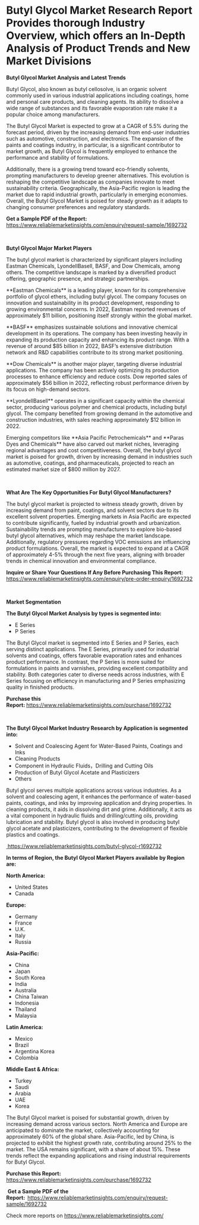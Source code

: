 <p><h1>Butyl Glycol Market Research Report Provides thorough Industry Overview, which offers an In-Depth Analysis of Product Trends and New Market Divisions</h1></p><p><strong>Butyl Glycol Market Analysis and Latest Trends</strong></p>
<p><p>Butyl Glycol, also known as butyl cellosolve, is an organic solvent commonly used in various industrial applications including coatings, home and personal care products, and cleaning agents. Its ability to dissolve a wide range of substances and its favorable evaporation rate make it a popular choice among manufacturers.</p><p>The Butyl Glycol Market is expected to grow at a CAGR of 5.5% during the forecast period, driven by the increasing demand from end-user industries such as automotive, construction, and electronics. The expansion of the paints and coatings industry, in particular, is a significant contributor to market growth, as Butyl Glycol is frequently employed to enhance the performance and stability of formulations. </p><p>Additionally, there is a growing trend toward eco-friendly solvents, prompting manufacturers to develop greener alternatives. This evolution is reshaping the competitive landscape as companies innovate to meet sustainability criteria. Geographically, the Asia-Pacific region is leading the market due to rapid industrial growth, particularly in emerging economies. Overall, the Butyl Glycol Market is poised for steady growth as it adapts to changing consumer preferences and regulatory standards.</p></p>
<p><strong>Get a Sample PDF of the Report:&nbsp;</strong> <a href="https://www.reliablemarketinsights.com/enquiry/request-sample/1692732?utm_campaign=2240&utm_medium=2&utm_source=Github&utm_content=ia&utm_term=28022025&utm_id=butyl-glycol">https://www.reliablemarketinsights.com/enquiry/request-sample/1692732</a></p>
<p>&nbsp;</p>
<p><strong>Butyl Glycol Major Market Players</strong></p>
<p><p>The butyl glycol market is characterized by significant players including Eastman Chemicals, LyondellBasell, BASF, and Dow Chemicals, among others. The competitive landscape is marked by a diversified product offering, geographic presence, and strategic partnerships.</p><p>**Eastman Chemicals** is a leading player, known for its comprehensive portfolio of glycol ethers, including butyl glycol. The company focuses on innovation and sustainability in its product development, responding to growing environmental concerns. In 2022, Eastman reported revenues of approximately $11 billion, positioning itself strongly within the global market.</p><p>**BASF** emphasizes sustainable solutions and innovative chemical development in its operations. The company has been investing heavily in expanding its production capacity and enhancing its product range. With a revenue of around $85 billion in 2022, BASF’s extensive distribution network and R&D capabilities contribute to its strong market positioning.</p><p>**Dow Chemicals** is another major player, targeting diverse industrial applications. The company has been actively optimizing its production processes to enhance efficiency and reduce costs. Dow reported sales of approximately $56 billion in 2022, reflecting robust performance driven by its focus on high-demand sectors.</p><p>**LyondellBasell** operates in a significant capacity within the chemical sector, producing various polymer and chemical products, including butyl glycol. The company benefited from growing demand in the automotive and construction industries, with sales reaching approximately $12 billion in 2022.</p><p>Emerging competitors like **Asia Pacific Petrochemicals** and **Paras Dyes and Chemicals** have also carved out market niches, leveraging regional advantages and cost competitiveness. Overall, the butyl glycol market is poised for growth, driven by increasing demand in industries such as automotive, coatings, and pharmaceuticals, projected to reach an estimated market size of $800 million by 2027.</p></p>
<p>&nbsp;</p>
<p><strong>What Are The Key Opportunities For Butyl Glycol Manufacturers?</strong></p>
<p><p>The butyl glycol market is projected to witness steady growth, driven by increasing demand from paint, coatings, and solvent sectors due to its excellent solvent properties. Emerging markets in Asia Pacific are expected to contribute significantly, fueled by industrial growth and urbanization. Sustainability trends are prompting manufacturers to explore bio-based butyl glycol alternatives, which may reshape the market landscape. Additionally, regulatory pressures regarding VOC emissions are influencing product formulations. Overall, the market is expected to expand at a CAGR of approximately 4-5% through the next five years, aligning with broader trends in chemical innovation and environmental compliance.</p></p>
<p><strong>Inquire or Share Your Questions If Any Before Purchasing This Report:</strong> <a href="https://www.reliablemarketinsights.com/enquiry/pre-order-enquiry/1692732?utm_campaign=2240&utm_medium=2&utm_source=Github&utm_content=ia&utm_term=28022025&utm_id=butyl-glycol">https://www.reliablemarketinsights.com/enquiry/pre-order-enquiry/1692732</a></p>
<p>&nbsp;</p>
<p><strong>Market Segmentation</strong></p>
<p><strong>The Butyl Glycol Market Analysis by types is segmented into:</strong></p>
<p><ul><li>E Series</li><li>P Series</li></ul></p>
<p><p>The Butyl Glycol market is segmented into E Series and P Series, each serving distinct applications. The E Series, primarily used for industrial solvents and coatings, offers favorable evaporation rates and enhances product performance. In contrast, the P Series is more suited for formulations in paints and varnishes, providing excellent compatibility and stability. Both categories cater to diverse needs across industries, with E Series focusing on efficiency in manufacturing and P Series emphasizing quality in finished products.</p></p>
<p><strong>Purchase this Report:&nbsp;</strong><a href="https://www.reliablemarketinsights.com/purchase/1692732?utm_campaign=2240&utm_medium=2&utm_source=Github&utm_content=ia&utm_term=28022025&utm_id=butyl-glycol">https://www.reliablemarketinsights.com/purchase/1692732</a></p>
<p>&nbsp;</p>
<p><strong>The Butyl Glycol Market Industry Research by Application is segmented into:</strong></p>
<p><ul><li>Solvent and Coalescing Agent for Water-Based Paints, Coatings and Inks</li><li>Cleaning Products</li><li>Component in Hydraulic Fluids，Drilling and Cutting Oils</li><li>Production of Butyl Glycol Acetate and Plasticizers</li><li>Others</li></ul></p>
<p><p>Butyl glycol serves multiple applications across various industries. As a solvent and coalescing agent, it enhances the performance of water-based paints, coatings, and inks by improving application and drying properties. In cleaning products, it aids in dissolving dirt and grime. Additionally, it acts as a vital component in hydraulic fluids and drilling/cutting oils, providing lubrication and stability. Butyl glycol is also involved in producing butyl glycol acetate and plasticizers, contributing to the development of flexible plastics and coatings.</p></p>
<p><a href="https://www.reliablemarketinsights.com/butyl-glycol-r1692732?utm_campaign=2240&utm_medium=2&utm_source=Github&utm_content=ia&utm_term=28022025&utm_id=butyl-glycol">&nbsp;https://www.reliablemarketinsights.com/butyl-glycol-r1692732</a></p>
<p><strong>In terms of Region, the Butyl Glycol Market Players available by Region are:</strong></p>
<p>
    <p> <strong> North America: </strong>
        <ul>
            <li>United States</li>
            <li>Canada</li>
        </ul>
        </p> 
    <p> <strong> Europe: </strong>
        <ul>
            <li>Germany</li>
            <li>France</li>
            <li>U.K.</li>
            <li>Italy</li>
            <li>Russia</li>
        </ul>
        </p> 
    <p> <strong> Asia-Pacific: </strong>
        <ul>
            <li>China</li>
            <li>Japan</li>
            <li>South Korea</li>
            <li>India</li>
            <li>Australia</li>
            <li>China Taiwan</li>
            <li>Indonesia</li>
            <li>Thailand</li>
            <li>Malaysia</li>
        </ul>
        </p> 
    <p> <strong> Latin America: </strong>
        <ul>
            <li>Mexico</li>
            <li>Brazil</li>
            <li>Argentina Korea</li>
            <li>Colombia</li>
        </ul>
        </p> 
    <p> <strong> Middle East & Africa: </strong>
        <ul>
            <li>Turkey</li>
            <li>Saudi</li>
            <li>Arabia</li>
            <li>UAE</li>
            <li>Korea</li>
        </ul>
    </p>
    </p>
<p><p>The Butyl Glycol market is poised for substantial growth, driven by increasing demand across various sectors. North America and Europe are anticipated to dominate the market, collectively accounting for approximately 60% of the global share. Asia-Pacific, led by China, is projected to exhibit the highest growth rate, contributing around 25% to the market. The USA remains significant, with a share of about 15%. These trends reflect the expanding applications and rising industrial requirements for Butyl Glycol.</p></p>
<p><strong>Purchase this Report: </strong><a href="https://www.reliablemarketinsights.com/purchase/1692732?utm_campaign=2240&utm_medium=2&utm_source=Github&utm_content=ia&utm_term=28022025&utm_id=butyl-glycol">https://www.reliablemarketinsights.com/purchase/1692732</a></p>
<p>&nbsp;<strong>Get a Sample PDF of the Report:&nbsp;&nbsp;</strong><a href="https://www.reliablemarketinsights.com/enquiry/request-sample/1692732?utm_campaign=2240&utm_medium=2&utm_source=Github&utm_content=ia&utm_term=28022025&utm_id=butyl-glycol">https://www.reliablemarketinsights.com/enquiry/request-sample/1692732</a></p>
<p><strong></strong></p>
<p>Check more reports on <a href="https://www.reliablemarketinsights.com/?utm_campaign=2240&utm_medium=2&utm_source=Github&utm_content=ia&utm_term=28022025&utm_id=butyl-glycol">https://www.reliablemarketinsights.com/</a></p>
